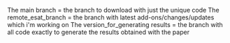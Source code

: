 The main branch =  the branch to download with just the unique code
The remote_esat_branch = the branch with latest add-ons/changes/updates which i'm working on
The version_for_generating results = the branch with all code exactly to generate the results obtained with the paper
